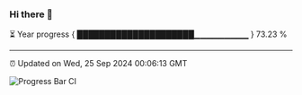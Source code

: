 ### Hi there 👋

⏳ Year progress { █████████████████████▁▁▁▁▁▁▁▁▁ } 73.23 %

---

⏰ Updated on Wed, 25 Sep 2024 00:06:13 GMT

![Progress Bar CI](https://github.com/liununu/liununu/workflows/Progress%20Bar%20CI/badge.svg)
